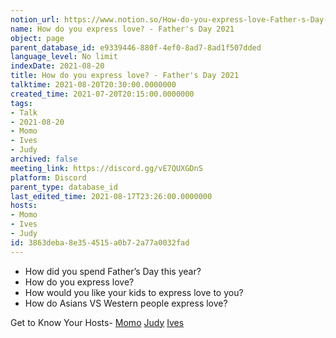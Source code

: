 ```yaml
---
notion_url: https://www.notion.so/How-do-you-express-love-Father-s-Day-2021-3863deba8e354515a0b72a77a0032fad
name: How do you express love? - Father's Day 2021
object: page
parent_database_id: e9339446-880f-4ef0-8ad7-8ad1f507dded
language_level: No limit
indexDate: 2021-08-20
title: How do you express love? - Father's Day 2021
talktime: 2021-08-20T20:30:00.0000000
created_time: 2021-07-20T20:15:00.0000000
tags:
- Talk
- 2021-08-20
- Momo
- Ives
- Judy
archived: false
meeting_link: https://discord.gg/vE7QUXGDnS
platform: Discord
parent_type: database_id
last_edited_time: 2021-08-17T23:26:00.0000000
hosts:
- Momo
- Ives
- Judy
id: 3863deba-8e35-4515-a0b7-2a77a0032fad
---
```


   - How did you spend Father’s Day this year?
   - How do you express love?
   - How would you like your kids to express love to you?
   - How do Asians VS Western people express love? 

Get to Know Your Hosts-
[Momo](/23f0f26c7f1547c0b08477c0c6f1f461)
[Judy](/d7df8bdfae994fc1a37a32b73806247f)
[Ives](/80871d292cbd411da0b1ab74bb5bccfd)




